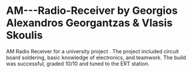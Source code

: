 # AM---Radio-Receiver by Georgios Alexandros Georgantzas & Vlasis Skoulis

AM Radio Receiver for a university project . The project included circuit board soldering, basic knowledge of electronics, and teamwork. The build was successful, graded 10/10 and tuned to the ERT station.
